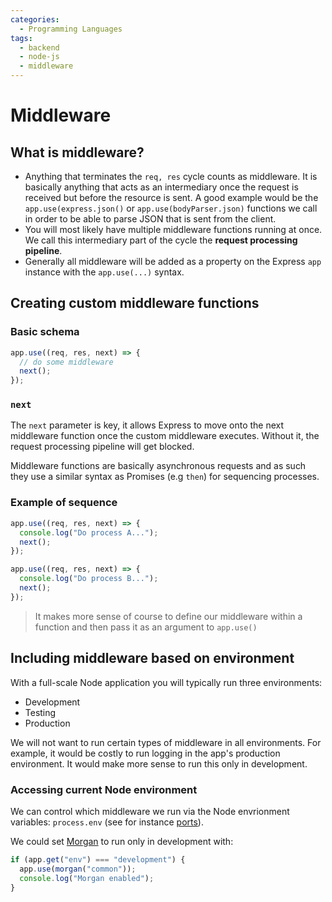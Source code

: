 ```yaml
---
categories:
  - Programming Languages
tags:
  - backend
  - node-js
  - middleware
---
```


# Middleware

## What is middleware?

- Anything that terminates the `req, res` cycle counts as middleware. It is
  basically anything that acts as an intermediary once the request is received
  but before the resource is sent. A good example would be the
  `app.use(express.json()` or `app.use(bodyParser.json)` functions we call in
  order to be able to parse JSON that is sent from the client.
- You will most likely have multiple middleware functions running at once. We
  call this intermediary part of the cycle the **request processing pipeline**.
- Generally all middleware will be added as a property on the Express `app`
  instance with the `app.use(...)` syntax.

## Creating custom middleware functions

### Basic schema

```js
app.use((req, res, next) => {
  // do some middleware
  next();
});
```

### `next`

The `next` parameter is key, it allows Express to move onto the next middleware
function once the custom middleware executes. Without it, the request processing
pipeline will get blocked.

Middleware functions are basically asynchronous requests and as such they use a
similar syntax as Promises (e.g `then`) for sequencing processes.

### Example of sequence

```js
app.use((req, res, next) => {
  console.log("Do process A...");
  next();
});

app.use((req, res, next) => {
  console.log("Do process B...");
  next();
});
```

> It makes more sense of course to define our middleware within a function and
> then pass it as an argument to `app.use()`

## Including middleware based on environment

With a full-scale Node application you will typically run three environments:

- Development
- Testing
- Production

We will not want to run certain types of middleware in all environments. For
example, it would be costly to run logging in the app's production environment.
It would make more sense to run this only in development.

### Accessing current Node environment

We can control which middleware we run via the Node envrionment variables:
`process.env` (see for instance [ports](Ports.md)).

We could set
[Morgan](Morgan.md) to run
only in development with:

```js
if (app.get("env") === "development") {
  app.use(morgan("common"));
  console.log("Morgan enabled");
}
```
